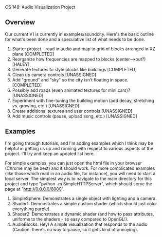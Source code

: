CS 148: Audio Visualization Project

Overview
--------
Our current V1 is currently in examples/soundcity. Here's the basic outline for what's been done and a speculative list of what needs to be done.
1. Starter project - read in audio and map to grid of blocks arranged in XZ plane [COMPLETED]
2. Reorganize how frequencies are mapped to blocks (center-->out?) [HALEY]
3. Generate textures to style blocks like buildings [COMPLETED]
4. Clean up camera controls [UNASSIGNED]
5. Add "ground" and "sky" so the city isn't floating in space. [COMPLETED]
6. Possibly add roads (even animated textures for mini cars)? [UNASSIGNED]
7. Experiment with fine-tuning the building motion (add decay, stretching vs. growing, etc.) [UNASSIGNED]
8. Create additional textures and user controls [UNASSIGNED]
9. Add music controls (pause, upload song, etc.) [UNASSIGNED]

Examples
--------
I'm going through tutorials, and I'm adding examples which I think may be helpful in getting us up and running with respect to various aspects of the project. I'll try and keep an updated list here. 

For simple examples, you can just open the html file in your browser (Chrome may be best) and it should work. For more complicated examples (like those which read in an audio file, for instance), you will need to start a local server. The simplest way is to navigate to the main directory for this project and type "python -m SimpleHTTPServer", which should serve the page at "http://0.0.0.0/8000".

1. SimpleSphere: Demonstrates a single object with lighting and a camera.
2. Shader1: Demonstrates a simple custom shader (which should just color everything purple).
3. Shader2: Demonstrates a dynamic shader (and how to pass attributes, uniforms to the shaders - so easy compared to OpenGL!).
4. AudioBlocks: Hey! A simple visualization that responds to the audio (Caution: there's no way to pause, so it gets kind of annoying).